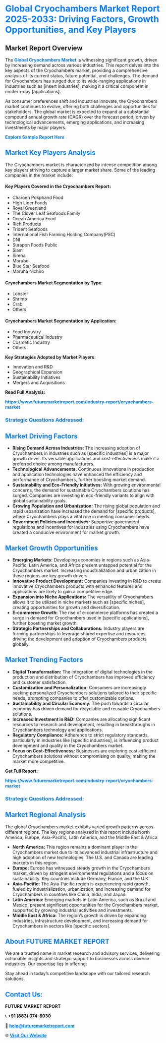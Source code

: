 <h1 style="color: #007BFF;">Global Cryochambers Market Report 2025-2033: Driving Factors, Growth Opportunities, and Key Players</h1>

<section id="overview">
<h2>Market Report Overview</h2>
<p>The <a href="https://www.futuremarketreport.com/industry-report/cryochambers-market" style="color: #007BFF; text-decoration: none;"><strong>Global Cryochambers Market</strong></a> is witnessing significant growth, driven by increasing demand across various industries. This report delves into the key aspects of the Cryochambers market, providing a comprehensive analysis of its current status, future potential, and challenges. The demand for Cryochambers has surged due to its wide-ranging applications in industries such as [insert industries], making it a critical component in modern-day [applications].</p>
<p>As consumer preferences shift and industries innovate, the Cryochambers market continues to evolve, offering both challenges and opportunities for stakeholders. The global market is expected to expand at a substantial compound annual growth rate (CAGR) over the forecast period, driven by technological advancements, emerging applications, and increasing investments by major players.</p>
</section>

<section id="overview">
<p><a href="https://www.futuremarketreport.com/request-sample/reportId=34326" style="color: #007BFF; text-decoration: none;"><strong>Explore Sample Report Here</strong></a></p>
</section>

<section id="key-players">
<h2 style="color: #007BFF;">Market Key Players Analysis</h2>
<p>The Cryochambers market is characterized by intense competition among key players striving to capture a larger market share. Some of the leading companies in the market include:</p>
<h4>Key Players Covered in the Cryochambers Report:</h4>
<ul><li>Charoen Pokphand Food</li><li>High Liner Foods</li><li>Royal Greenland</li><li>The Clover Leaf Seafoods Family</li><li>Ocean America Food</li><li>Rich Products</li><li>Trident Seafoods</li><li>International Fish Farming Holding Company(PSC)</li><li>DNI</li><li>Surapon Foods Public</li><li>Siam</li><li>Sirena</li><li>Morubel</li><li>Blue Star Seafood</li><li>Maruha Nichiro</li></ul>
<h4>Cryochambers Market Segmentation by Type:</h4>
<ul><li>Lobster</li><li>Shrimp</li><li>Crab</li><li>Others</li></ul>

<h4>Cryochambers Market Segmentation by Application:</h4>
<ul><li>Food Industry</li><li>Pharmaceutical Industry</li><li>Cosmetic Industry</li><li>Others</li></ul>
<p><strong>Key Strategies Adopted by Market Players:</strong></p>
<ul>
<li>Innovation and R&D</li>
<li>Geographical Expansion</li>
<li>Sustainability Initiatives</li>
<li>Mergers and Acquisitions</li>
</ul>
</section>

<section>
<p><strong>Read Full Analysis: </strong></p><a href="https://www.futuremarketreport.com/industry-report/cryochambers-market" style="color: #007BFF; text-decoration: none;"><strong>https://www.futuremarketreport.com/industry-report/cryochambers-market</strong></a>
<h3 style="color: #007BFF;">Strategic Questions Addressed:</h3>
</section>

<section id="driving-factors">
<h2 style="color: #007BFF;">Market Driving Factors</h2>
<ul>
<li><strong>Rising Demand Across Industries:</strong> The increasing adoption of Cryochambers in industries such as [specific industries] is a major growth driver. Its versatile applications and cost-effectiveness make it a preferred choice among manufacturers.</li>
<li><strong>Technological Advancements:</strong> Continuous innovations in production and application technologies have enhanced the efficiency and performance of Cryochambers, further boosting market demand.</li>
<li><strong>Sustainability and Eco-Friendly Initiatives:</strong> With growing environmental concerns, the demand for sustainable Cryochambers solutions has surged. Companies are investing in eco-friendly variants to align with global sustainability goals.</li>
<li><strong>Growing Population and Urbanization:</strong> The rising global population and rapid urbanization have increased the demand for [specific products], where Cryochambers plays a vital role in meeting consumer needs.</li>
<li><strong>Government Policies and Incentives:</strong> Supportive government regulations and incentives for industries using Cryochambers have created a conducive environment for market growth.</li>
</ul>
</section>

<section id="growth-opportunities">
<h2 style="color: #007BFF;">Market Growth Opportunities</h2>
<ul>
<li><strong>Emerging Markets:</strong> Developing economies in regions such as Asia-Pacific, Latin America, and Africa present untapped potential for the Cryochambers market. Increasing industrialization and urbanization in these regions are key growth drivers.</li>
<li><strong>Innovative Product Development:</strong> Companies investing in R&D to create innovative Cryochambers products with enhanced features and applications are likely to gain a competitive edge.</li>
<li><strong>Expansion into Niche Applications:</strong> The versatility of Cryochambers allows it to be utilized in niche markets such as [specific niches], creating opportunities for growth and diversification.</li>
<li><strong>E-commerce Growth:</strong> The rise of e-commerce platforms has created a surge in demand for Cryochambers used in [specific applications], further boosting market growth.</li>
<li><strong>Strategic Partnerships and Collaborations:</strong> Industry players are forming partnerships to leverage shared expertise and resources, driving the development and adoption of Cryochambers products globally.</li>
</ul>
</section>

<section id="trending-factors">
<h2 style="color: #007BFF;">Market Trending Factors</h2>
<ul>
<li><strong>Digital Transformation:</strong> The integration of digital technologies in the production and distribution of Cryochambers has improved efficiency and customer satisfaction.</li>
<li><strong>Customization and Personalization:</strong> Consumers are increasingly seeking personalized Cryochambers solutions tailored to their specific needs, prompting companies to offer customizable options.</li>
<li><strong>Sustainability and Circular Economy:</strong> The push towards a circular economy has driven demand for recyclable and reusable Cryochambers solutions.</li>
<li><strong>Increased Investment in R&D:</strong> Companies are allocating significant resources to research and development, resulting in breakthroughs in Cryochambers technology and applications.</li>
<li><strong>Regulatory Compliance:</strong> Adherence to strict regulatory standards, particularly in industries like [specific industries], is influencing product development and quality in the Cryochambers market.</li>
<li><strong>Focus on Cost-Effectiveness:</strong> Businesses are exploring cost-efficient Cryochambers solutions without compromising on quality, making the market more competitive.</li>
</ul>
</section>

<section>
<p><strong>Get Full Report: </strong></p><a href="https://www.futuremarketreport.com/industry-report/cryochambers-market" style="color: #007BFF; text-decoration: none;"><strong>https://www.futuremarketreport.com/industry-report/cryochambers-market</strong></a>
<h3 style="color: #007BFF;">Strategic Questions Addressed:</h3>
</section>


<section id="regional-analysis">
<h2 style="color: #007BFF;">Market Regional Analysis</h2>
<p>The global Cryochambers market exhibits varied growth patterns across different regions. The key regions analyzed in this report include North America, Europe, Asia-Pacific, Latin America, and the Middle East & Africa:</p>
<ul>
<li><strong>North America:</strong> This region remains a dominant player in the Cryochambers market due to its advanced industrial infrastructure and high adoption of new technologies. The U.S. and Canada are leading markets in this region.</li>
<li><strong>Europe:</strong> Europe has witnessed steady growth in the Cryochambers market, driven by stringent environmental regulations and a focus on sustainability. Key countries include Germany, France, and the U.K.</li>
<li><strong>Asia-Pacific:</strong> The Asia-Pacific region is experiencing rapid growth, fueled by industrialization, urbanization, and increasing demand for Cryochambers in countries like China, India, and Japan.</li>
<li><strong>Latin America:</strong> Emerging markets in Latin America, such as Brazil and Mexico, present significant opportunities for the Cryochambers market, supported by growing industrial activities and investments.</li>
<li><strong>Middle East & Africa:</strong> The region’s growth is driven by expanding industries, infrastructure development, and increasing demand for Cryochambers in sectors like [specific sectors].</li>
</ul>
</section>

<footer>
<h2 style="color: #007BFF;">About FUTURE MARKET REPORT</h2>
<p>We are a trusted name in market research and advisory services, delivering actionable insights and strategic support to businesses across diverse industries. Our expertise lies in offering:</p>

<p>Stay ahead in today’s competitive landscape with our tailored research solutions.</p>

<h2 style="color: #007BFF;">Contact Us:</h2>
<p><strong>FUTURE MARKET REPORT</strong></p>
<p>📞 <strong>+91 (883) 074-8030</strong></p>
<p>📧 <strong><a href="mailto:help@futuremarketreport.com" style="color: #007BFF;">help@futuremarketreport.com</a></strong></p>
<p>🌐 <strong><a href="https://www.futuremarketreport.com/" style="color: #007BFF;">Visit Our Website</a></strong></p>
</footer>